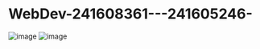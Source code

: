 ﻿# WebDev-241608361---241605246-
![image](https://github.com/maryamiqtidar/WebDev-241608361---241605246-/assets/32412811/51627ea9-3a1b-4a20-809e-ac6c9d74d34b)
![image](https://github.com/maryamiqtidar/WebDev-241608361---241605246-/assets/32412811/0bae272f-3630-430f-b40b-3a7d68794dda)
